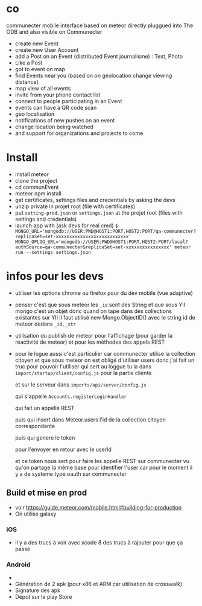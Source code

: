 # co
communecter mobile interface based on meteor
directly pluggued into The ODB and also visible on Communecter

- create new Event
- create new User Account
- add a Post on an Event (distributed Event journalisme) : Text, Photo
- Like a Post
- got to event on map
- find Events near you (based on on geolocation change viewing distance)
- map view of all events
- invite from your phone contact list
- connect to people participating in an Event
- events can have a QR code scan
- geo localisation
- notifications of new pushes on an event
- change location being watched
- and support for organizations and projects to come

# Install

* install meteor
* clone the project
* cd communEvent
* meteor npm install
* get certificates, settings files and credentials by asking the devs
* unzip private in projet root (file with certificates)
* put `setting-prod.json` or `settings.json` at the projet root (files with settings and credentials)
* launch app with (ask devs for real cmd)
`$ MONGO_URL='mongodb://USER:PWD@HOST1:PORT,HOST2:PORT/qa-communecter?replicaSet=set-xxxxxxxxxxxxxxxxxxxxxxxxxxx' MONGO_OPLOG_URL='mongodb://USER:PWD@HOST1:PORT,HOST2:PORT/local?authSource=qa-communecter&replicaSet=set-xxxxxxxxxxxxxxxx' meteor run --settings settings.json`

# infos pour les devs

* utiliser les options chrome ou firefox pour du dev mobile (vue adaptive)
* penser c'est que sous meteor les `_id` sont des String et que sous YII mongo c'est un objet
  donc quand on tape dans des collections existantes sur YII il faut utilisé new Mongo.ObjectID()
  avec le string id de meteor dedans `_id._str`
* utilisation du publish de meteor pour l'affichage (pour garder la réactivité de meteor) et pour
  les méthodes des appels REST
* pour le logue aussi c'est particulier car communecter utilise la collection citoyen et que
  sous meteor on est obligé d'utiliser users donc j'ai fait un truc pour pouvoir l'utiliser qui sert au loggue
  tu la dans `import/startup/client/config.js` pour la partie cliente

  et sur le serveur dans `imports/api/server/config.js`

  qui s'appelle `Accounts.registerLoginHandler`

  qui fait un appelle REST

  puis qui insert dans Meteor.users l'id de la collection citoyen correspondante

  puis qui genere le token

  pour l'envoyer en retour avec le userId

  et ce token nous sert pour faire les appelle REST sur communecter vu qu'on partage la même base pour identifier l'user car pour le moment il y a de systeme type oauth sur communecter

## Build et mise en prod

* voir https://guide.meteor.com/mobile.html#building-for-production
* On utilise galaxy

### iOS

* il y a des trucs à voir avec xcode 8 des trucs à rajouter pour que ça passe

### Android

* 
* Génération de 2 apk (pour x86 et ARM car utilisation de crosswalk)
* Signature des apk
* Dépot sur le play Store
